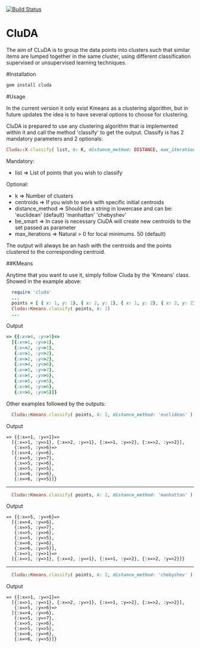[![Build Status](https://api.travis-ci.org/emfigo/cluda.png)](https://api.travis-ci.org/emfigo/cluda)

CluDA
=====
The aim of CLuDA is to group the data points into clusters such that similar items are lumped together in the same cluster, using different classification supervised or unsupervised learning techniques.

#Installation

```ruby
gem install cluda
```

#Usage

In the current version it only exist Kmeans as a clustering algorithm, but in future updates the idea is to have several options to choose for clustering.

CluDA is prepared to use any clustering algorithm that is implemented within it and call the method 'classify' to get the output. Classify is has 2 mandatory parameters and 2 optionals:

```ruby
Cluda::X.classify( list, k: K, distance_method: DISTANCE, max_iterations: MAX )
```

Mandatory:
 * list             =>  List of points that you wish to classify

Optional:
 * k                => Number of clusters
 * centroids        => If you wish to work with specific initial centroids
 * distance_method  => Should be a string in lowercase and can be: 
                         'euclidean' (default)
                         'manhattan'
                         'chebyshev'
 * be_smart         => In case is necessary CluDA will create new centroids to the set passed as parameter 
 * max_iterations   => Natural > 0 for local minimums. 50 (default)

The output will always be an hash with the centroids and the points clustered to the corresponding centroid.

##KMeans

Anytime that you want to use it, simply follow Cluda by the 'Kmeans' class. Showed in the example above:

```ruby
  require 'cluda'
  ...
  points = [ { x: 1, y: 1}, { x: 2, y: 1}, { x: 1, y: 2}, { x: 2, y: 2}, { x: 4, y: 6}, { x: 5, y: 7}, { x: 5, y: 6}, { x: 5, y: 5}, { x: 6, y: 6}, { x: 6, y: 5}]
  Cluda::Kmeans.classify( points, k: 1)
  ...
```

Output

```ruby
=> {{:x=>4, :y=>5}=>
  [{:x=>1, :y=>1},
   {:x=>2, :y=>1},
   {:x=>1, :y=>2},
   {:x=>2, :y=>2},
   {:x=>4, :y=>6},
   {:x=>5, :y=>7},
   {:x=>5, :y=>6},
   {:x=>5, :y=>5},
   {:x=>6, :y=>6},
   {:x=>6, :y=>5}]}
```

Other examples followed by the outputs:

```ruby
  Cluda::Kmeans.classify( points, k: 2, distance_method: 'euclidean' )
```

Output

```
=> {{:x=>1, :y=>1}=>
  [{:x=>1, :y=>1}, {:x=>2, :y=>1}, {:x=>1, :y=>2}, {:x=>2, :y=>2}],
   {:x=>5, :y=>6}=>
  [{:x=>4, :y=>6},
   {:x=>5, :y=>7},
   {:x=>5, :y=>6},
   {:x=>5, :y=>5},
   {:x=>6, :y=>6},
   {:x=>6, :y=>5}]}
```
-------------------

```ruby
  Cluda::Kmeans.classify( points, k: 2, distance_method: 'manhattan' )
```

Output

```
=> {{:x=>5, :y=>6}=>
  [{:x=>4, :y=>6},
   {:x=>5, :y=>7},
   {:x=>5, :y=>6},
   {:x=>5, :y=>5},
   {:x=>6, :y=>6},
   {:x=>6, :y=>5}],
   {:x=>1, :y=>1}=>
  [{:x=>1, :y=>1}, {:x=>2, :y=>1}, {:x=>1, :y=>2}, {:x=>2, :y=>2}]}
```

--------------------

```ruby
  Cluda::Kmeans.classify( points, k: 2, distance_method: 'chebyshev' )
```

Output

```
=> {{:x=>1, :y=>1}=>
  [{:x=>1, :y=>1}, {:x=>2, :y=>1}, {:x=>1, :y=>2}, {:x=>2, :y=>2}],
   {:x=>5, :y=>6}=>
  [{:x=>4, :y=>6},
   {:x=>5, :y=>7},
   {:x=>5, :y=>6},
   {:x=>5, :y=>5},
   {:x=>6, :y=>6},
   {:x=>6, :y=>5}]}
```

